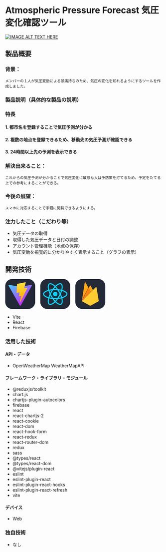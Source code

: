 # Atmospheric Pressure Forecast 気圧変化確認ツール

[![IMAGE ALT TEXT HERE](https://jphacks.com/wp-content/uploads/2023/07/JPHACKS2023_ogp.png)](https://www.youtube.com/watch?v=yYRQEdfGjEg)

## 製品概要
### 背景：
    メンバーの１人が気圧変動による頭痛持ちのため、気圧の変化を知れるようにするツールを作成しました。
### 製品説明（具体的な製品の説明）
### 特長
#### 1. 都市名を登録することで気圧予測が分かる
#### 2. 複数の地点を登録できるため、移動先の気圧予測が確認できる
#### 3. 24時間以上先の予測を表示できる

### 解決出来ること：
    これからの気圧予測が分かることで気圧変化に敏感な人は予防策を打てるため、予定をたてる上での参考にすることができる。
### 今後の展望：
    スマホに対応することで手軽に閲覧できるようにする。
    

### 注力したこと（こだわり等）
* 気圧データの取得
* 取得した気圧データと日付の調整
* アカウント管理機能（地点の保存）
* 気圧変動を視覚的に分かりやすく表示すること（グラフの表示）


## 開発技術
 ![アイコン](icons.svg)
* Vite
* React
* Firebase
### 活用した技術
#### API・データ
* OpenWeatherMap WeatherMapAPI

#### フレームワーク・ライブラリ・モジュール
* @reduxjs/toolkit
* chart.js
* chartjs-plugin-autocolors
* firebase
* react
* react-chartjs-2
* react-cookie
* react-dom
* react-hook-form
* react-redux
* react-router-dom
* redux
* sass
* @types/react
* @types/react-dom
* @vitejs/plugin-react
* eslint
* eslint-plugin-react
* eslint-plugin-react-hooks
* eslint-plugin-react-refresh
* vite

#### デバイス
* Web

### 独自技術
* なし